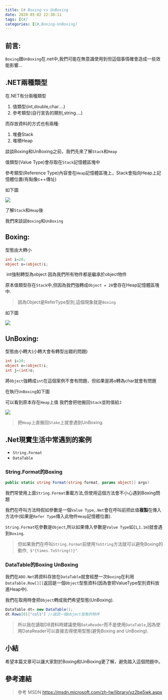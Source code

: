 ```yaml
---
title: C# Boxing vs UnBoxing
date: 2020-05-02 22:30:11
tags: [C#]
categories: [C#,Boxing-UnBoxing]
---
```


## 前言:

`Boxing`跟`UnBoxing`在.net中,我們可能在無意識使用到但這個事情確會造成一些效能影響...

## .NET兩種類型

在.NET有分兩種類型

1.  值類型(int,double,char....)
2.  參考類型(自行宣告的類別,string....)

而存放資料的方式也有兩種:

1.  堆疊Stack  
2.  堆積Heap

談談Boxing和UnBoxing之前，我們先來了解`Stack`和`Heap`

值類型(Value Type)會存取在`Stack`記憶體區塊中

參考類型(Reference Type)內容會在`Heap`記憶體區塊上，Stack會指向Heap上記憶體位置(有點像c++傳址)

如下圖

![](https://az787680.vo.msecnd.net/user/%E4%B9%9D%E6%A1%83/dc60b613-5aab-4031-b07e-ba95b3eb8c59/1519278342_30764.png)

了解`Stack`和`Heap`後

我們來談談`Boxing`和`UnBoxing`

## Boxing:

型態由大轉小

```c#
int i=20;
object o=(object)i;
```

<div class="note note--normal"> int強制轉型為object 因為我們所有物件都是繼承於object物件</div>

原本值類型存在`Stack`中,但因為我們強轉成`Object = 20`會存在Heap記憶體區塊中.

> 因為Object是ReferType型別,這個現象就是`Boxing`

如下圖

![](https://az787680.vo.msecnd.net/user/九桃/62a967a6-4b35-4ca6-a9d1-90318cd12cdc/1556535346_2245.png)

## UnBoxing:

型態由小轉大(小轉大會有轉型出錯的問題)

```c#
int i=20;
object o=(object)i;
int j=(int)o;
```

將`Object`強轉成`int`在這個案例不會有問題，但如果是將o轉為char就會有問題 

在執行`UnBoxing`如下圖 

可以看到原本存在`Heap`上值 我們會把他搬回`Stack`並附值給`J`

![](https://az787680.vo.msecnd.net/user/九桃/62a967a6-4b35-4ca6-a9d1-90318cd12cdc/1556535644_50214.png)

> 把`Heap`上直搬回`Stake`上就會遇到UnBoxing.

## .Net現實生活中常遇到的案例

* `String.Format`
* `DataTable`

### String.Format的Boxing

```c#
public static string Format(string format, params object[] args)
```

我們常使用上面`String.Format`重載方法,但使用這個方法會不小心遇到Boxing問題

我們在呼叫方法時假如參數是一個`Value Type`,`.Net`會在呼叫前把此值**複製**在傳入方法中(如果是`Refer Type`傳入此物件`Heap`記憶體位置).

`String.Format`吃參數是`Object`,所以如果傳入參數是`Value Type`如(`1`,`1.1m`)就會遇到`Boxing`.

> 但如果我們在呼叫`String.Format`前使用`ToString`方法就可以避免Boxing的動作,` $"{times.ToString()}"`.

### DataTable的Boxing UnBoxing

我們在`ADO.Net`將資料存放在`DataTable`就會經歷一次`Boxing`在利用`DataTable.Row[][]`返回是一個`Object`型態資料(因為會把ValueType型別資料放進Heap中).

我們在取用時會把`Object`轉成我們希望型態(UnBoxing).

```c#
DataTable dt= new DataTable();
dt.Rows[0]["col1"] //返回一個object型態的物件
```

> 所以我在讀取DB資料時建議使用`DataReader`而不是使用`DataTable`,因為使用DataReader可以直接去得使用型態(避免Boxing and UnBoxing).

## 小結

希望本篇文章可以讓大家對於Boxing和UnBoxing更了解，避免踏入這個問題中。

## 參考連結

> 參考 MSDN https://msdn.microsoft.com/zh-tw/library/yz2be5wk.aspx